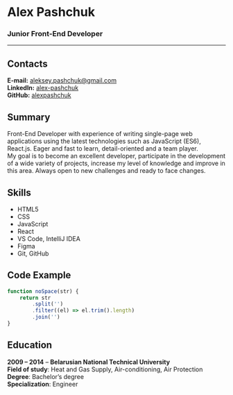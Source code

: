 # Alex Pashchuk

### Junior Front-End Developer

---

## Contacts

**E-mail:** aleksey.pashchuk@gmail.com\
**LinkedIn:** [alex-pashchuk](https://www.linkedin.com/in/alex-pashchuk)\
**GitHub:** [alexpashchuk](https://github.com/alexpashchuk)

## Summary

Front-End Developer with experience of writing single-page web applications using the latest technologies such as JavaScript (ES6), React.js. Eager and fast to learn, detail-oriented and a team player.\
My goal is to become an excellent developer, participate in the development of a wide variety of projects, increase my level of knowledge and improve in this area. Always open to new challenges and ready to face changes.

## Skills

+ HTML5
+ CSS
+ JavaScript
+ React
+ VS Code, IntelliJ IDEA
+ Figma
+ Git, GitHub

##  Code Example

``` javascript
function noSpace(str) {
    return str
        .split('')
        .filter((el) => el.trim().length)
        .join('')
}
```

## Education

**2009 – 2014** – **Belarusian National Technical University**\
**Field of study**: Heat and Gas Supply, Air-conditioning, Air Protection\
**Degree**: Bachelor’s degree\
**Specialization**: Engineer
